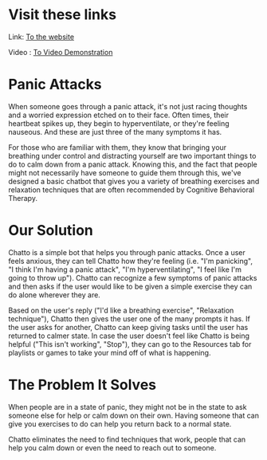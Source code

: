 # Visit these links
Link: [To the website](https://obscure-beach-89826.herokuapp.com/home)

Video : [To Video Demonstration](https://youtu.be/p7Iu28lxXcY)

# Panic Attacks
When someone goes through a panic attack, it's not just racing thoughts and a worried expression etched on to their face. Often times, their heartbeat spikes up, they begin to hyperventilate, or they're feeling nauseous. And these are just three of the many symptoms it has.

For those who are familiar with them, they know that bringing your breathing under control and distracting yourself are two important things to do to calm down from a panic attack. Knowing this, and the fact that people might not necessarily have someone to guide them through this, we've designed a basic chatbot that gives you a variety of breathing exercises and relaxation techniques that are often recommended by Cognitive Behavioral Therapy.

# Our Solution
Chatto is a simple bot that helps you through panic attacks. Once a user feels anxious, they can tell Chatto how they're feeling (i.e. "I'm panicking", "I think I'm having a panic attack", "I'm hyperventilating", "I feel like I'm going to throw up"). Chatto can recognize a few symptoms of panic attacks and then asks if the user would like to be given a simple exercise they can do alone wherever they are.

Based on the user's reply ("I'd like a breathing exercise", "Relaxation technique"), Chatto then gives the user one of the many prompts it has. If the user asks for another, Chatto can keep giving tasks until the user has returned to calmer state. In case the user doesn't feel like Chatto is being helpful ("This isn't working", "Stop"), they can go to the Resources tab for playlists or games to take your mind off of what is happening.

# The Problem It Solves
When people are in a state of panic, they might not be in the state to ask someone else for help or calm down on their own. Having someone that can give you exercises to do can help you return back to a normal state.

Chatto eliminates the need to find techniques that work, people that can help you calm down or even the need to reach out to someone.


